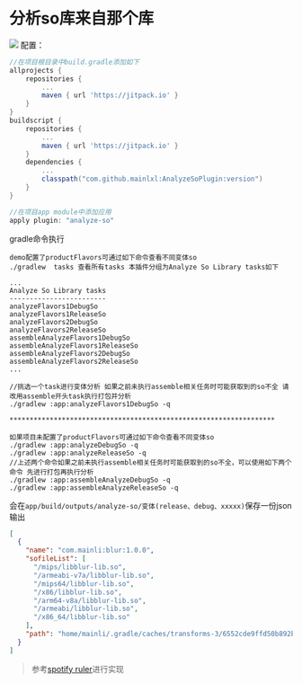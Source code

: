 # 分析so库来自那个库
[![](https://jitpack.io/v/mainlxl/AnalyzeSoPlugin.svg)](https://jitpack.io/#mainlxl/AnalyzeSoPlugin)
配置：

```groovy
//在项目根目录中build.gradle添加如下
allprojects {
    repositories {
        ...
        maven { url 'https://jitpack.io' }
    }
}
buildscript {
    repositories {
        ...
        maven { url 'https://jitpack.io' }
    }
    dependencies {
        ...
        classpath("com.github.mainlxl:AnalyzeSoPlugin:version")
    }
}

//在项目app module中添加应用
apply plugin: "analyze-so"
```

gradle命令执行

```shell
demo配置了productFlavors可通过如下命令查看不同变体so
./gradlew  tasks 查看所有tasks 本插件分组为Analyze So Library tasks如下

...
Analyze So Library tasks
------------------------
analyzeFlavors1DebugSo
analyzeFlavors1ReleaseSo
analyzeFlavors2DebugSo
analyzeFlavors2ReleaseSo
assembleAnalyzeFlavors1DebugSo
assembleAnalyzeFlavors1ReleaseSo
assembleAnalyzeFlavors2DebugSo
assembleAnalyzeFlavors2ReleaseSo
...

//挑选一个task进行变体分析 如果之前未执行assemble相关任务时可能获取到的so不全 请改用assemble开头task执行打包并分析
./gradlew :app:analyzeFlavors1DebugSo -q

******************************************************************

如果项目未配置了productFlavors可通过如下命令查看不同变体so
./gradlew :app:analyzeDebugSo -q
./gradlew :app:analyzeReleaseSo -q
//上述两个命令如果之前未执行assemble相关任务时可能获取到的so不全，可以使用如下两个命令 先进行打包再执行分析
./gradlew :app:assembleAnalyzeDebugSo -q
./gradlew :app:assembleAnalyzeReleaseSo -q
```

会在`app/build/outputs/analyze-so/变体(release、debug、xxxxx)`保存一份json输出

```json
[
  {
    "name": "com.mainli:blur:1.0.0",
    "sofileList": [
      "/mips/libblur-lib.so",
      "/armeabi-v7a/libblur-lib.so",
      "/mips64/libblur-lib.so",
      "/x86/libblur-lib.so",
      "/arm64-v8a/libblur-lib.so",
      "/armeabi/libblur-lib.so",
      "/x86_64/libblur-lib.so"
    ],
    "path": "home/mainli/.gradle/caches/transforms-3/6552cde9ffd50b892b8858a97522b46b/transformed/blur-1.0.0/jni"
  }
]
```
> 参考[spotify ruler](https://github.com/spotify/ruler)进行实现
